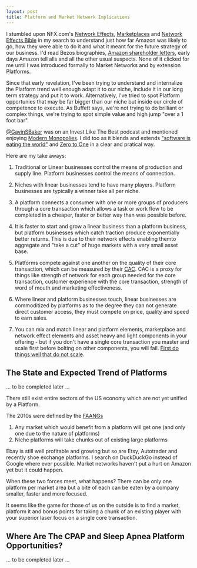 ```yaml
---
layout: post
title: Platform and Market Network Implications
---
```


I stumbled upon NFX.com's [Network Effects](https://www.nfx.com/tags/network-effects/), [Marketplaces](https://www.nfx.com/tags/marketplaces/) and [Network Effects Bible](https://www.nfx.com/post/network-effects-bible/) in my search to understand just how far Amazon was likely to go, how they were able to do it and what it meant for the future strategy of our business. I'd read Bezos biographies, [Amazon shareholder letters](https://medium.com/@austenallred/every-amazon-shareholder-letter-as-downloadable-pdf-4eb2ae886018), early days Amazon tell alls and all the other usual suspects. None of it clicked for me until I was introduced formally to Market Networks and by extension Platforms. 

Since that early revelation, I've been trying to understand and internalize the Platform trend well enough adapt it to our niche, include it in our long term strategy and put it to work. Alternatively, I've tried to spot Platform opportunies that may be far bigger than our niche but inside our circle of competence to execute.  As Buffett says, we're not trying to do brilliant or complex things, we're trying to spot simple value and high jump "over a 1 foot bar".

[@GavinSBaker](https://twitter.com/GavinSBaker) was on an Invest Like The Best podcast and mentioned enjoying 
[Modern Monopolies](https://www.audible.com/pd/Modern-Monopolies-Audiobook/B075Y3FQRS). I did too as it blends and extends ["software is eating the world"](https://a16z.com/2011/08/20/why-software-is-eating-the-world/) and [Zero to One](https://www.audible.com/pd/Zero-to-One-Audiobook/B00M27LBU2?qid=1588092168&sr=1-1&ref=a_search_c3_lProduct_1_1&pf_rd_p=e81b7c27-6880-467a-b5a7-13cef5d729fe&pf_rd_r=5X0YM0ET0V7943DGTC88) in a clear and pratical way. 

Here are my take aways:

1. Traditional or Linear businesses control the means of production and supply line. Platform businesses control the means of connection. 

2. Niches with linear businesses tend to have many players. Platform businesses are typically a winner take all per niche.

3. A platform connects a consumer with one or more groups of producers through a core transaction which allows a task or work flow to be completed in a cheaper, faster or better way than was possible before. 

4. It is faster to start and grow a linear business than a platform business, but platform businesses which catch traction produce exponentially better returns. This is due to their network effects enabling themto aggregate and "take a cut" of huge markets with a very small asset base.  

5. Platforms compete against one another on the quality of their core transaction, which can be measured by their [CAC](https://neilpatel.com/blog/customer-acquisition-cost/). CAC is a proxy for things like strength of network for each group needed for the core transaction, customer experience with the core transaction, strength of word of mouth and marketing effectiveness. 

6. Where linear and platform businesses touch, linear businesses are commoditized by platforms as to the 
degree they can not generate direct customer access, they must compete on price, quality and speed to earn sales. 

7. You can mix and match linear and platform elements, marketplace and network effect elements and asset heavy and light components in your offering - but if you don't have a single core transaction you master and scale first before bolting on other components, you will fail. [First do things well that do not scale](http://paulgraham.com/ds.html). 

## The State and Expected Trend of Platforms

... to be completed later ...


There still exist entire sectors of the US economy which are not yet unified by a Platform. 

The 2010s were defined by the [FAANGs](https://www.investopedia.com/terms/f/fang-stocks-fb-amzn.asp)




1. Any market which would benefit from a platform will get one (and only one due to the nature of platforms)
2. Niche platforms will take chunks out of existing large platforms

Ebay is still well profitable and growing but so are Etsy, Autotrader and recently shoe exchange platforms. I search on DuckDuckGo instead of Google where ever possible. Market networks haven't put a hurt on Amazon yet but it could happen. 

When these two forces meet, what happens? There can be only one platform per market area but a bite of each can be eaten by a company smaller, faster and more focused. 

It seems like the game for those of us on the outside is to find a market, platform it and bonus points for taking a chunk of an existing player with your superior laser focus on a single core transaction. 

## Where Are The CPAP and Sleep Apnea Platform Opportunities?

... to be completed later ...